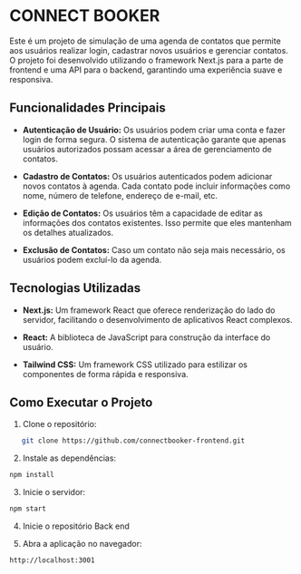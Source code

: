 
# CONNECT BOOKER

Este é um projeto de simulação de uma agenda de contatos que permite aos usuários realizar login, cadastrar novos usuários e gerenciar contatos. O projeto foi desenvolvido utilizando o framework Next.js para a parte de frontend e uma API para o backend, garantindo uma experiência suave e responsiva.

## Funcionalidades Principais

- **Autenticação de Usuário:** Os usuários podem criar uma conta e fazer login de forma segura. O sistema de autenticação garante que apenas usuários autorizados possam acessar a área de gerenciamento de contatos.

- **Cadastro de Contatos:** Os usuários autenticados podem adicionar novos contatos à agenda. Cada contato pode incluir informações como nome, número de telefone, endereço de e-mail, etc.

- **Edição de Contatos:** Os usuários têm a capacidade de editar as informações dos contatos existentes. Isso permite que eles mantenham os detalhes atualizados.

- **Exclusão de Contatos:** Caso um contato não seja mais necessário, os usuários podem excluí-lo da agenda.

## Tecnologias Utilizadas

- **Next.js:** Um framework React que oferece renderização do lado do servidor, facilitando o desenvolvimento de aplicativos React complexos.

- **React:** A biblioteca de JavaScript para construção da interface do usuário.

- **Tailwind CSS:** Um framework CSS utilizado para estilizar os componentes de forma rápida e responsiva.

## Como Executar o Projeto

1. Clone o repositório: 
```bash
   git clone https://github.com/connectbooker-frontend.git
```

2. Instale as dependências:
```bash
npm install
``` 

3. Inicie o servidor:
```bash
npm start
```

4. Inicie o repositório Back end 

5. Abra a aplicação no navegador:
```bash
http://localhost:3001
```

